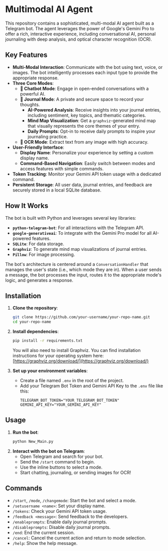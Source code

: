 # Multimodal AI Agent

This repository contains a sophisticated, multi-modal AI agent built as a Telegram bot. The agent leverages the power of Google's Gemini Pro to offer a rich, interactive experience, including conversational AI, personal journaling with deep analysis, and optical character recognition (OCR).

## Key Features

- **Multi-Modal Interaction**: Communicate with the bot using text, voice, or images. The bot intelligently processes each input type to provide the appropriate response.
- **Three Core Modes**:
    - **🤖 Chatbot Mode**: Engage in open-ended conversations with a powerful AI.
    - **📓 Journal Mode**: A private and secure space to record your thoughts.
        - **AI-Powered Analysis**: Receive insights into your journal entries, including sentiment, key topics, and thematic categories.
        - **Mind Map Visualization**: Get a `graphviz`-generated mind map that visually represents the core themes of your entry.
        - **Daily Prompts**: Opt-in to receive daily prompts to inspire your journaling practice.
    - **📄 OCR Mode**: Extract text from any image with high accuracy.
- **User-Friendly Interface**:
    - **Display Name**: Personalize your experience by setting a custom display name.
    - **Command-Based Navigation**: Easily switch between modes and access features with simple commands.
- **Token Tracking**: Monitor your Gemini API token usage with a dedicated command.
- **Persistent Storage**: All user data, journal entries, and feedback are securely stored in a local SQLite database.

## How It Works

The bot is built with Python and leverages several key libraries:

- **`python-telegram-bot`**: For all interactions with the Telegram API.
- **`google-generativeai`**: To integrate with the Gemini Pro model for all AI-powered features.
- **`SQLite`**: For data storage.
- **`Graphviz`**: To generate mind map visualizations of journal entries.
- **`Pillow`**: For image processing.

The bot's architecture is centered around a `ConversationHandler` that manages the user's state (i.e., which mode they are in). When a user sends a message, the bot processes the input, routes it to the appropriate mode's logic, and generates a response.

## Installation

1.  **Clone the repository**:
    ```bash
    git clone https://github.com/your-username/your-repo-name.git
    cd your-repo-name
    ```
2.  **Install dependencies**:
    ```bash
    pip install -r requirements.txt
    ```
    You will also need to install Graphviz. You can find installation instructions for your operating system here: [https://graphviz.org/download/](https://graphviz.org/download/)

3.  **Set up your environment variables**:
    - Create a file named `.env` in the root of the project.
    - Add your Telegram Bot Token and Gemini API Key to the `.env` file like this:
        ```
        TELEGRAM_BOT_TOKEN="YOUR_TELEGRAM_BOT_TOKEN"
        GEMINI_API_KEY="YOUR_GEMINI_API_KEY"
        ```

## Usage

1.  **Run the bot**:
    ```bash
    python New_Main.py
    ```
2.  **Interact with the bot on Telegram**:
    - Open Telegram and search for your bot.
    - Send the `/start` command to begin.
    - Use the inline buttons to select a mode.
    - Start chatting, journaling, or sending images for OCR!

## Commands

- `/start`, `/mode`, `/changemode`: Start the bot and select a mode.
- `/setusername <name>`: Set your display name.
- `/tokens`: Check your Gemini API token usage.
- `/feedback <message>`: Send feedback to the developers.
- `/enableprompts`: Enable daily journal prompts.
- `/disableprompts`: Disable daily journal prompts.
- `/end`: End the current session.
- `/cancel`: Cancel the current action and return to mode selection.
- `/help`: Show the help message.
